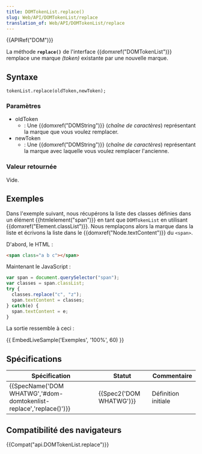 ```yaml
---
title: DOMTokenList.replace()
slug: Web/API/DOMTokenList/replace
translation_of: Web/API/DOMTokenList/replace
---
```

{{APIRef("DOM")}}

La méthode **`replace()`** de l'interface {{domxref("DOMTokenList")}} remplace une marque _(token)_ existante par une nouvelle marque.

## Syntaxe

    tokenList.replace(oldToken,newToken);

### Paramètres

- oldToken
  - : Une {{domxref("DOMString")}} (_chaîne de caractères_) représentant la marque que vous voulez remplacer.
- newToken
  - : Une {{domxref("DOMString")}} (_chaîne de caractères_) représentant la marque avec laquelle vous voulez remplacer l'ancienne.

### Valeur retournée

Vide.

## Exemples

Dans l'exemple suivant, nous récupérons la liste des classes définies dans un élément {{htmlelement("span")}} en tant que `DOMTokenList` en utilisant {{domxref("Element.classList")}}. Nous remplaçons alors la marque dans la liste et écrivons la liste dans le {{domxref("Node.textContent")}} du `<span>`.

D'abord, le HTML :

```html
<span class="a b c"></span>
```

Maintenant le JavaScript :

```js
var span = document.querySelector("span");
var classes = span.classList;
try {
  classes.replace("c", "z");
  span.textContent = classes;
} catch(e) {
  span.textContent = e;
}
```

La sortie ressemble à ceci :

{{ EmbedLiveSample('Exemples', '100%', 60) }}

## Spécifications

| Spécification                                                                            | Statut                           | Commentaire         |
| ---------------------------------------------------------------------------------------- | -------------------------------- | ------------------- |
| {{SpecName('DOM WHATWG','#dom-domtokenlist-replace','replace()')}} | {{Spec2('DOM WHATWG')}} | Définition initiale |

## Compatibilité des navigateurs

{{Compat("api.DOMTokenList.replace")}}
